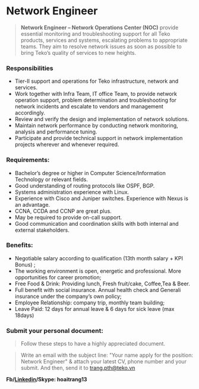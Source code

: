 # Network Engineer
> **Network Engineer – Network Operations Center (NOC)** provide essential monitoring and troubleshooting support for all Teko products, services and systems, escalating problems to appropriate teams. They aim to resolve network issues as soon as possible to bring Teko’s quality of services to new heights.

### Responsibilities

- Tier-II support and operations for Teko infrastructure, network and services.
- Work together with Infra Team, IT office Team, to provide network operation support, problem determination and troubleshooting for network incidents and escalate to vendors and management accordingly.
- Review and verify the design and implementation of network solutions.
- Maintain network performance by conducting network monitoring, analysis and performance tuning.
- Participate and provide technical support in network implementation projects wherever and whenever required.
### Requirements:

- Bachelor’s degree or higher in Computer Science/Information Technology or relevant fields.
- Good understanding of routing protocols like OSPF, BGP.
- Systems administration experience with Linux.
- Experience with Cisco and Juniper switches. Experience with Nexus is an advantage.
- CCNA, CCDA and CCNP are great plus.
- May be required to provide on-call support.
- Good communication and coordination skills with both internal and external stakeholders.
### Benefits:
- Negotiable salary according to qualification (13th month salary + KPI Bonus) ;
- The working environment is open, energetic and professional. More opportunities for career promotion;
- Free Food & Drink: Providing lunch, Fresh fruit/cake, Coffee,Tea & Beer.
- Full benefit with social insurance. Annual health check and Generali insurance under the company’s own policy;
- Employee Relationship: company trip, monthly team building;
- Leave Paid: 12 days for annual leave & 6 days for sick leave (max 18days)
### Submit your personal document:
> Follow these steps to have a highly appreciated document.

> Write an email with the subject line: "Your name apply for the position: Network Engineer" & attach your latest CV, phone number and your submit. And then, send it to [trang.pth@teko.vn](trang.tph@teko.vn)

**Fb/[Linkedin](https://www.linkedin.com/in/hoaitrang13/)/Skype: hoaitrang13**
